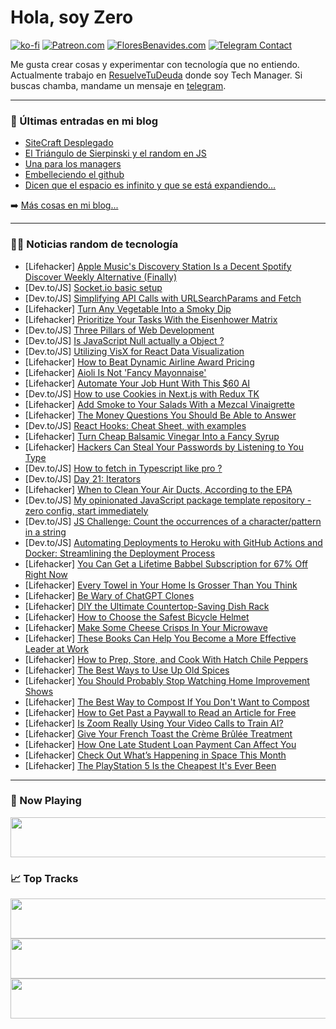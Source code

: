 # Hola, soy Zero

[![ko-fi](https://ko-fi.com/img/githubbutton_sm.svg)](https://ko-fi.com/J3J4N0LUK)
[![Patreon.com](https://img.shields.io/endpoint.svg?url=https%3A%2F%2Fshieldsio-patreon.vercel.app%2Fapi%3Fusername%3Dzerodragon%26type%3Dpatrons&style=for-the-badge)](https://patreon.com/zerodragon)
[![FloresBenavides.com](https://img.shields.io/website?down_message=oops&label=MiBlog&style=for-the-badge&up_message=online&url=https%3A%2F%2Ffloresbenavides.com)](https://floresbenavides.com)
[![Telegram Contact](https://img.shields.io/badge/escr%C3%ADbeme-ZeroDragon-%2326A5E4?style=for-the-badge&logo=telegram)](https://t.me/zerodragon)

Me gusta crear cosas y experimentar con tecnología que no entiendo.
Actualmente trabajo en [ResuelveTuDeuda](http://github.com/resuelve) donde soy Tech Manager.
Si buscas chamba, mandame un mensaje en [telegram](https://t.me/zerodragon).

---

### 📕 Últimas entradas en mi blog
<!-- BLOG-POST-LIST:START -->
- [SiteCraft Desplegado](https://floresbenavides.com/sitecraft-desplegado/)
- [El Triángulo de Sierpinski y el random en JS](https://floresbenavides.com/el-triangulo-de-sierpinski-y-el-random-en-js/)
- [Una para los managers](https://floresbenavides.com/una-para-los-managers/)
- [Embelleciendo el github](https://floresbenavides.com/embelleciendo-el-github/)
- [Dicen que el espacio es infinito y que se está expandiendo…](https://floresbenavides.com/dicen-que-el-espacio-es-infinito-y-que-se-esta-expandiendo/)
<!-- BLOG-POST-LIST:END -->

➡️ [Más cosas en mi blog...](https://floresbenavides.com)

---

### 👨‍💻 Noticias random de tecnología
<!-- TECH-POSTS:START -->
- [Lifehacker] [Apple Music&#39;s Discovery Station Is a Decent Spotify Discover Weekly Alternative &lpar;Finally&rpar;](https://lifehacker.com/apple-musics-discovery-station-is-a-decent-spotify-disc-1850717817)
- [Dev.to/JS] [Socket.io basic setup](https://dev.to/harshitpd/socketio-basic-setup-8a2)
- [Dev.to/JS] [Simplifying API Calls with URLSearchParams and Fetch](https://dev.to/sanjampreetsingh/simplifying-api-calls-with-urlsearchparams-and-fetch-8gn)
- [Lifehacker] [Turn Any Vegetable Into a Smoky Dip](https://lifehacker.com/how-to-turn-any-vegetable-into-a-delicious-smoky-dip-1831349613)
- [Lifehacker] [Prioritize Your Tasks With the Eisenhower Matrix](https://lifehacker.com/prioritize-your-tasks-with-the-eisenhower-matrix-1850718007)
- [Dev.to/JS] [Three Pillars of Web Development](https://dev.to/semharhidad/three-pillars-of-web-development-3p38)
- [Dev.to/JS] [Is JavaScript Null actually a Object ?](https://dev.to/mohitsinghchauhan/is-javascript-null-actually-a-object--nog)
- [Dev.to/JS] [Utilizing VisX for React Data Visualization](https://dev.to/brainiacneit/utilizing-visx-for-react-data-visualization-1lkl)
- [Lifehacker] [How to Beat Dynamic Airline Award Pricing](https://lifehacker.com/how-to-beat-dynamic-airline-award-pricing-1850717363)
- [Lifehacker] [Aioli Is Not &#39;Fancy Mayonnaise&#39;](https://lifehacker.com/aioli-is-not-fancy-mayonnaise-1829347023)
- [Lifehacker] [Automate Your Job Hunt With This $60 AI](https://lifehacker.com/automate-your-job-hunt-with-this-60-ai-1850707815)
- [Dev.to/JS] [How to use Cookies in Next.js with Redux TK](https://dev.to/arturarakelyan0411/how-to-use-cookies-in-nextjs-with-redux-tk-e95)
- [Lifehacker] [Add Smoke to Your Salads With a Mezcal Vinaigrette](https://lifehacker.com/add-smoke-to-your-salads-with-a-mezcal-vinaigrette-1850717542)
- [Lifehacker] [The Money Questions You Should Be Able to Answer](https://lifehacker.com/the-money-questions-you-should-be-able-to-answer-1823456583)
- [Dev.to/JS] [React Hooks: Cheat Sheet, with examples](https://dev.to/alakkadshaw/react-hooks-cheat-sheet-with-examples-4o30)
- [Lifehacker] [Turn Cheap Balsamic Vinegar Into a Fancy Syrup](https://lifehacker.com/turn-cheap-balsamic-vinegar-into-a-fancy-syrup-1850715506)
- [Lifehacker] [Hackers Can Steal Your Passwords by Listening to You Type](https://lifehacker.com/hackers-can-steal-your-passwords-by-listening-to-you-ty-1850717183)
- [Dev.to/JS] [How to fetch in Typescript like pro ?](https://dev.to/harshkumar77/how-to-fetch-in-typescript-like-pro--4jfp)
- [Dev.to/JS] [Day 21: Iterators](https://dev.to/dhrn/day-21-iterators-2pj4)
- [Lifehacker] [When to Clean Your Air Ducts, According to the EPA](https://lifehacker.com/when-to-clean-your-air-ducts-according-to-the-epa-1850716179)
- [Dev.to/JS] [My opinionated JavaScript package template repository - zero config, start immediately](https://dev.to/jankapunkt/my-opinionated-javascript-package-template-repository-zero-config-start-immediately-5090)
- [Dev.to/JS] [JS Challenge: Count the occurrences of a character/pattern in a string](https://dev.to/jlogix/js-challenge-count-the-occurrences-of-a-characterpattern-in-a-string-4eai)
- [Dev.to/JS] [Automating Deployments to Heroku with GitHub Actions and Docker: Streamlining the Deployment Process](https://dev.to/thethiago27/automating-deployments-to-heroku-with-github-actions-and-docker-streamlining-the-deployment-process-1pc)
- [Lifehacker] [You Can Get a Lifetime Babbel Subscription for 67% Off Right Now](https://lifehacker.com/you-can-get-a-lifetime-babbel-subscription-for-67-off-1850705208)
- [Lifehacker] [Every Towel in Your Home Is Grosser Than You Think](https://lifehacker.com/every-towel-in-your-home-is-grosser-than-you-think-1850716030)
- [Lifehacker] [Be Wary of ChatGPT Clones](https://lifehacker.com/be-wary-of-chatgpt-clones-1850715395)
- [Lifehacker] [DIY the Ultimate Countertop-Saving Dish Rack](https://lifehacker.com/diy-the-ultimate-countertop-saving-dish-rack-1850714876)
- [Lifehacker] [How to Choose the Safest Bicycle Helmet](https://lifehacker.com/how-to-choose-the-safest-bicycle-helmet-1850715630)
- [Lifehacker] [Make Some Cheese Crisps In Your Microwave](https://lifehacker.com/make-some-cheese-crisps-in-your-microwave-1850714549)
- [Lifehacker] [These Books Can Help You Become a More Effective Leader at Work](https://lifehacker.com/these-books-can-help-you-become-a-more-effective-leader-1850713275)
- [Lifehacker] [How to Prep, Store, and Cook With Hatch Chile Peppers](https://lifehacker.com/how-to-prep-store-and-cook-with-hatch-chile-peppers-1850706612)
- [Lifehacker] [The Best Ways to Use Up Old Spices](https://lifehacker.com/the-best-ways-to-use-up-old-spices-1849423616)
- [Lifehacker] [You Should Probably Stop Watching Home Improvement Shows](https://lifehacker.com/you-should-probably-stop-watching-home-improvement-show-1850713364)
- [Lifehacker] [The Best Way to Compost If You Don&#39;t Want to Compost](https://lifehacker.com/the-best-way-to-compost-if-you-dont-want-to-compost-1850714526)
- [Lifehacker] [How to Get Past a Paywall to Read an Article for Free](https://lifehacker.com/how-to-get-past-a-paywall-to-read-an-article-for-free-1847800292)
- [Lifehacker] [Is Zoom Really Using Your Video Calls to Train AI?](https://lifehacker.com/is-zoom-really-using-your-video-calls-to-train-ai-1850713532)
- [Lifehacker] [Give Your French Toast the Crème Brûlée Treatment](https://lifehacker.com/give-your-french-toast-the-creme-brulee-treatment-1850714543)
- [Lifehacker] [How One Late Student Loan Payment Can Affect You](https://lifehacker.com/how-one-late-student-loan-payment-affects-you-1326216867)
- [Lifehacker] [Check Out What’s Happening in Space This Month](https://lifehacker.com/check-out-what-s-happening-in-space-this-month-1850714259)
- [Lifehacker] [The PlayStation 5 Is the Cheapest It&#39;s Ever Been](https://lifehacker.com/the-playstation-5-is-the-cheapest-its-ever-been-1850713369)<!-- TECH-POSTS:END -->

---

### 🎵 Now Playing
<a href="https://spotify-now-playing-dun.vercel.app/now-playing?open"><img src="https://spotify-now-playing-dun.vercel.app/now-playing" width="540" height="64"></a>

### 📈 Top Tracks
<a href="https://spotify-now-playing-dun.vercel.app/top-tracks?i=1&open"><img src="https://spotify-now-playing-dun.vercel.app/top-tracks?i=1" width="540" height="64"></a>
<a href="https://spotify-now-playing-dun.vercel.app/top-tracks?i=2&open"><img src="https://spotify-now-playing-dun.vercel.app/top-tracks?i=2" width="540" height="64"></a>
<a href="https://spotify-now-playing-dun.vercel.app/top-tracks?i=3&open"><img src="https://spotify-now-playing-dun.vercel.app/top-tracks?i=3" width="540" height="64"></a>

